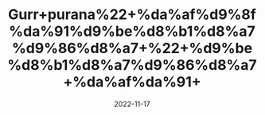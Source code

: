---
title: 'Gurr+purana%22+%da%af%d9%8f%da%91%d9%be%d8%b1%d8%a7%d9%86%d8%a7+%22+%d9%be%d8%b1%d8%a7%d9%86%d8%a7+%da%af%da%91+'
date: '2022-11-17' 
metatag: '' 
inventory: '0' 
draft: false 
# meta description 
shortDescripton: ''
description: 'Food+Product'
longdescription: ''
tags: ''
brand: ''
subCategory: ''
sellCount: '0'
featured: True
# product Price
price: '50.0'
# Product Short Description
shortDescription: ''
productID: 'E1B72974-AD47-ED11-996A-005056B3A416'
type: 'products'
category: 'Food+Product' 
thumnailproduct: 'https://eraconnect.blob.core.windows.net/product-images/aminsaddiquidawakhana/3a030b6b-7a67-4834-a130-029d49fe8054.webp' 
images:
  - image: 'https://eraconnect.blob.core.windows.net/product-images/aminsaddiquidawakhana/3a030b6b-7a67-4834-a130-029d49fe8054.webp'  
Variants:
---